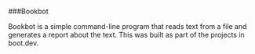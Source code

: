 ###Bookbot

Bookbot is a simple command-line program that reads text from a file and generates a report about the text.
This was built as part of the projects in boot.dev. 